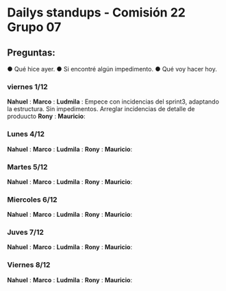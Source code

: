 # Dailys standups - Comisión 22 Grupo 07
## Preguntas:  
● Qué hice ayer.
● Si encontré algún impedimento.
● Qué voy hacer hoy.

### viernes 1/12

**Nahuel** : 
**Marco** :
**Ludmila** : Empece con incidencias del sprint3, adaptando la estructura. Sin impedimentos. Arreglar incidencias de detalle de produucto
**Rony** :
**Mauricio**:

### Lunes 4/12

**Nahuel** : 
**Marco** :
**Ludmila** :
**Rony** :
**Mauricio**:

### Martes 5/12

**Nahuel** : 
**Marco** :
**Ludmila** :
**Rony** :
**Mauricio**:

### Miercoles 6/12

**Nahuel** : 
**Marco** :
**Ludmila** :
**Rony** :
**Mauricio**:

### Juves 7/12

**Nahuel** : 
**Marco** :
**Ludmila** :
**Rony** :
**Mauricio**:

### Viernes 8/12

**Nahuel** : 
**Marco** :
**Ludmila** :
**Rony** :
**Mauricio**: